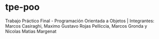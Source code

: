 # tpe-poo
Trabajo Práctico Final - Programación Orientada a Objetos | Integrantes: Marcos Casiraghi, Maximo Gustavo Rojas Pelliccia, Marcos Gronda y Nicolas Matias Margenat
